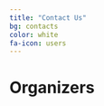 ```yaml
---
title: "Contact Us"
bg: contacts
color: white
fa-icon: users
---
```



# Organizers

<div class="contacts">
  <div class="col s12 organiser-logo">
    
  </div>
  <div class="SocialBox">
    <div><a href="https://github.com/ietbitmesra" target="blank"><i class="fa fa-github"></i></a></div>
    <div><a href="https://www.facebook.com/ietbitmesra/" target="blank"><i class="fa fa-facebook"></i></a></div>
    <div><a href="https://linkedin.com/company/iet-on-campus-bit-mesra" target="blank"><i class="fa fa-linkedin"></i></a></div>
    <div><a href="mailto:iet@bitmesra.ac.in" target="blank"><i class="fa fa-envelope"></i></a></div>
    <div><a href="mailto:goshrow@gmail.com" target="blank"><i class="fa fa-envelope-o"></i></a></div>
  </div>
</div>

<!-- # Parceiros
<div class="row partners">
  <div class="col s12 partner valign">
    <a href="http://subvisual.co" target="blank"><img src="img/contacts/subvisual.png"/></a>
  </div>
  <div class="col s12 partner full-width valign">
    <a href="http://eurotux.com" target="blank"><img src="img/contacts/eurotux.png"/></a>
  </div>
  <div class="col s12 partner valign">
    <a href="https://www.facebook.com/padariaepastelaria.madrugadora" target="blank">
      <h4> Padaria e Pastelaria </h4>
      <h1> Madrugadora </h1>
    </a>
  </div>
</div> -->
